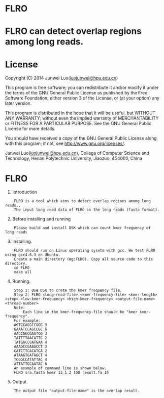 # FLRO
FLRO can detect overlap regions among long reads.
=========
License
=========

Copyright (C) 2014 Junwei Luo(luojunwei@hpu.edu.cn)

This program is free software; you can redistribute it and/or
modify it under the terms of the GNU General Public License
as published by the Free Software Foundation; either version 3
of the License, or (at your option) any later version.

This program is distributed in the hope that it will be useful,
but WITHOUT ANY WARRANTY; without even the implied warranty of
MERCHANTABILITY or FITNESS FOR A PARTICULAR PURPOSE.  See the
GNU General Public License for more details.

You should have received a copy of the GNU General Public License
along with this program; if not, see <http://www.gnu.org/licenses/>.

Junwei Luo(luojunwei@hpu.edu.cn),
College of Computer Science and Technology,
Henan Polytechnic University,
Jiaozuo,
454000,
China


FLRO
=================

1) Introduction
```
    FLRO is a tool which aims to detect overlap regions among long reads..
    The input long read data of FLRO is the long reads (fasta format).
```
2) Before installing and running
```
    Please build and install DSK which can count kmer frequency of long reads
```
3) Installing.
```
    FLRO should run on Linux operating sysetm with gcc. We test FLRO using gcc4.6.3 on Ubuntu.
    Create a main directory (eg:FLRO). Copy all source code to this directory.
	cd FLRO
	make all
```
4) Running.
```
    Step 1: Use DSK to crete the kmer frequency file.
    Step 2: FLRO <long-read-file> <kmer-frequency-file> <kmer-length> <step> <low-kmer-frequency> <high-kmer-frequency> <output-file-name> <thread-number>
    Note:
    	Each line in the kmer-frequency-file should be "kmer kmer-frequency". 
	For example:
	AGTCCAGGCCGGG 3
	GAAATCCAGCCGC 6
	AACCGGCGAATCG 3
	TATTTTAACATTC 2
	TATGGCCGATGAA 4
	AAAGCCGAAGCCT 3
	CATCTTCACATCA 2
	ATAAGTGATAGCT 4
	TCGGCCATATTAC 4
	ATTATTGCAATAC 6
	An example of command line is shown below.
	FLRO sra.fasta kmer 13 1 2 100 result.fa 10
```
5) Output.
```
    The output file "output-file-name" is the overlap result.
```
